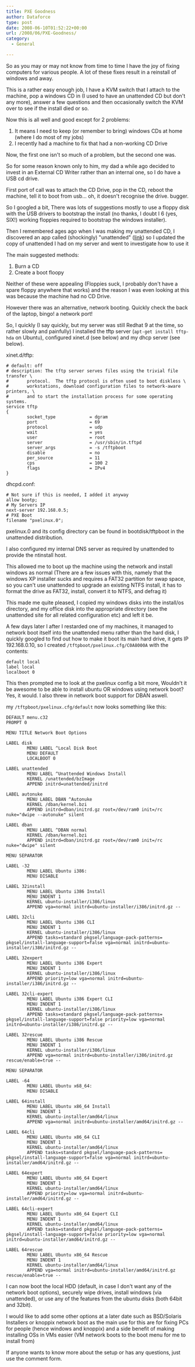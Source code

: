 ```yaml
---
title: PXE Goodness
author: Dataforce
type: post
date: 2008-06-10T01:52:22+00:00
url: /2008/06/PXE-Goodness/
category:
  - General

---
```

So as you may or may not know from time to time I have the joy of fixing computers for various people. A lot of these fixes result in a reinstall of windows and away.

This is a rather easy enough job, I have a KVM switch that I attach to the machine, pop a windows CD in (I used to have an unattended CD but don't any more), answer a few questions and then occasionally switch the KVM over to see if the install died or so.

Now this is all well and good except for 2 problems:

  1. It means I need to keep (or remember to bring) windows CDs at home (where I do most of my jobs)
  2. I recently had a machine to fix that had a non-working CD Drive

Now, the first one isn't so much of a problem, but the second one was.

<!--more-->

So for some reason known only to him, my dad a while ago decided to invest in an External CD Writer rather than an internal one, so I do have a USB cd drive.

First port of call was to attach the CD Drive, pop in the CD, reboot the machine, tell it to boot from usb... oh, it doesn't recognise the drive. bugger.

So I googled a bit, There was lots of suggestions mostly to use a floppy disk with the USB drivers to bootstrap the install (no thanks, I doubt I 6 (yes, SIX!) working floppies required to bootstrap the windows installer).

Then I remembered ages ago when I was making my unattended CD, I discovered an app called (shockingly) "unattended" ([link](http://unattended.sourceforge.net/)) so I updated the copy of unattended I had on my server and went to investigate how to use it

The main suggested methods:

1. Burn a CD
2. Create a boot floopy

Neither of these were appealing (Floppies suck, I probably don't have a spare floppy anywhere that works) and the reason I was even looking at this was because the machine had no CD Drive.

However there was an alternative, network booting. Quickly check the back of the laptop, bingo! a network port!

So, I quickly (I say quickly, but my server was still Redhat 9 at the time, so rather slowly and painfully) I installed the tftp server (`apt-get install tftp-hda` on Ubuntu), configured xinet.d (see below) and my dhcp server (see below).

xinet.d/tftp:

```shell
# default: off
# description: The tftp server serves files using the trivial file transfer \
#       protocol.  The tftp protocol is often used to boot diskless \
#       workstations, download configuration files to network-aware printers, \
#       and to start the installation process for some operating systems.
service tftp
{
        socket_type             = dgram
        port                    = 69
        protocol                = udp
        wait                    = yes
        user                    = root
        server                  = /usr/sbin/in.tftpd
        server_args             = -s /tftpboot
        disable                 = no
        per_source              = 11
        cps                     = 100 2
        flags                   = IPv4
}
```

dhcpd.conf:

```shell
# Not sure if this is needed, I added it anyway
allow bootp;
# My Servers IP
next-server 192.168.0.5;
# PXE Boot
filename "pxelinux.0";
```

pxelinux.0 and its config directory can be found in bootdisk/tftpboot in the unattended distribution.

I also configured my internal DNS server as required by unattended to provide the ntinstall host.

This allowed me to boot up the machine using the network and install windows as normal (There are a few issues with this, namely that the windows XP installer sucks and requires a FAT32 partition for swap space, so you can't use unattended to upgrade an existing NTFS install, it has to format the drive as FAT32, install, convert it to NTFS, and defrag it)

This made me quite pleased, I copied my windows disks into the install/os directory, and my office disk into the appropriate directory (see the unattended site for all related configuration etc) and left it be.

A few days later I after I restarded one of my machines, it managed to network boot itself into the unattended menu rather than the hard disk, I quickly googled to find out how to make it boot its main hard drive, it gets IP 192.168.0.10, so I created `/tftpboot/pxelinux.cfg/C0A8000A` with the contents:

```shell
default local
label local
localboot 0
```

This then prompted me to look at the pxelinux config a bit more, Wouldn't it be awesome to be able to install ubuntu OR windows using network boot? Yes, it would. I also threw in network boot support for DBAN aswell.

my `/tftpboot/pxelinux.cfg/default` now looks something like this:

```shell
DEFAULT menu.c32
PROMPT 0

MENU TITLE Network Boot Options

LABEL disk
        MENU LABEL ^Local Disk Boot
        MENU DEFAULT
        LOCALBOOT 0

LABEL unattended
        MENU LABEL ^Unattended Windows Install
        KERNEL /unattended/bzImage
        APPEND initrd=unattended/initrd

LABEL autonuke
        MENU LABEL DBAN ^Autonuke
        KERNEL /dban/kernel.bzi
        APPEND initrd=dban/initrd.gz root=/dev/ram0 init=/rc nuke="dwipe --autonuke" silent

LABEL dban
        MENU LABEL ^DBAN normal
        KERNEL /dban/kernel.bzi
        APPEND initrd=dban/initrd.gz root=/dev/ram0 init=/rc nuke="dwipe" silent

MENU SEPARATOR

LABEL -32
        MENU LABEL Ubuntu i386:
        MENU DISABLE

LABEL 32install
        MENU LABEL Ubuntu i386 Install
        MENU INDENT 1
        KERNEL ubuntu-installer/i386/linux
        APPEND vga=normal initrd=ubuntu-installer/i386/initrd.gz --

LABEL 32cli
        MENU LABEL Ubuntu i386 CLI
        MENU INDENT 1
        KERNEL ubuntu-installer/i386/linux
        APPEND tasks=standard pkgsel/language-pack-patterns= pkgsel/install-language-support=false vga=normal initrd=ubuntu-installer/i386/initrd.gz --

LABEL 32expert
        MENU LABEL Ubuntu i386 Expert
        MENU INDENT 1
        KERNEL ubuntu-installer/i386/linux
        APPEND priority=low vga=normal initrd=ubuntu-installer/i386/initrd.gz --

LABEL 32cli-expert
        MENU LABEL Ubuntu i386 Expert CLI
        MENU INDENT 1
        KERNEL ubuntu-installer/i386/linux
        APPEND tasks=standard pkgsel/language-pack-patterns= pkgsel/install-language-support=false priority=low vga=normal initrd=ubuntu-installer/i386/initrd.gz --

LABEL 32rescue
        MENU LABEL Ubuntu i386 Rescue
        MENU INDENT 1
        KERNEL ubuntu-installer/i386/linux
        APPEND vga=normal initrd=ubuntu-installer/i386/initrd.gz rescue/enable=true --

MENU SEPARATOR

LABEL -64
        MENU LABEL Ubuntu x68_64:
        MENU DISABLE

LABEL 64install
        MENU LABEL Ubuntu x86_64 Install
        MENU INDENT 1
        KERNEL ubuntu-installer/amd64/linux
        APPEND vga=normal initrd=ubuntu-installer/amd64/initrd.gz --

LABEL 64cli
        MENU LABEL Ubuntu x86_64 CLI
        MENU INDENT 1
        KERNEL ubuntu-installer/amd64/linux
        APPEND tasks=standard pkgsel/language-pack-patterns= pkgsel/install-language-support=false vga=normal initrd=ubuntu-installer/amd64/initrd.gz --

LABEL 64expert
        MENU LABEL Ubuntu x86_64 Expert
        MENU INDENT 1
        KERNEL ubuntu-installer/amd64/linux
        APPEND priority=low vga=normal initrd=ubuntu-installer/amd64/initrd.gz --

LABEL 64cli-expert
        MENU LABEL Ubuntu x86_64 Expert CLI
        MENU INDENT 1
        KERNEL ubuntu-installer/amd64/linux
        APPEND tasks=standard pkgsel/language-pack-patterns= pkgsel/install-language-support=false priority=low vga=normal initrd=ubuntu-installer/amd64/initrd.gz --

LABEL 64rescue
        MENU LABEL Ubuntu x86_64 Rescue
        MENU INDENT 1
        KERNEL ubuntu-installer/amd64/linux
        APPEND vga=normal initrd=ubuntu-installer/amd64/initrd.gz rescue/enable=true --
```

I can now boot the local HDD (default, in case I don't want any of the network boot options), securely wipe drives, install windows (via unattended), or use any of the features from the ubuntu disks (both 64bit and 32bit).

I would like to add some other options at a later date such as BSD/Solaris Installers or knoppix network boot as the main use for this are for fixing PCs for people (hence windows and knoppix) and a side benefit of making installing OSs in VMs easier (VM network boots to the boot menu for me to install from)

If anyone wants to know more about the setup or has any questions, just use the comment form.

